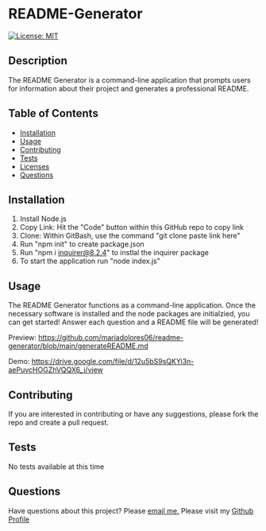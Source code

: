 # README-Generator
  
[![License: MIT](https://img.shields.io/badge/License-MIT-yellow.svg)](https://opensource.org/licenses/MIT)

## Description

The README Generator is a command-line application that prompts users for information about their project and generates a professional README. 

## Table of Contents

  * [Installation](#installation)
  * [Usage](#usage)
  * [Contributing](#contributing)
  * [Tests](#tests)
  * [Licenses](#licenses)
  * [Questions](#questions)
  
## Installation

1. Install Node.js
2. Copy Link: Hit the "Code" button within this GitHub repo to copy link
3. Clone: Within GitBash, use the command "git clone paste link here"
4. Run "npm init" to create package.json
5. Run "npm i inquirer@8.2.4" to instlal the inquirer package 
5. To start the application run "node index.js"

## Usage

The README Generator functions as a command-line application. Once the necessary software is installed and the node packages are initialzied, you can get started! Answer each question and a README file will be generated! 

Preview: https://github.com/mariadolores06/readme-generator/blob/main/generateREADME.md

Demo: https://drive.google.com/file/d/12u5bS9sQKYi3n-aePuvcHOGZhVQQX6_j/view


## Contributing

If you are interested in contributing or have any suggestions, please fork the repo and create a pull request.

## Tests

No tests available at this time 

## Questions

Have questions about this project? Please [email me.](mailto:mrodriguez.psychology@gmail.com)
Please visit my [Github Profile](https://github.com/mariadolores06)
